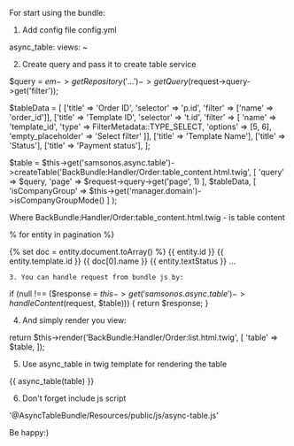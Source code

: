 For start using the bundle:

1. Add config file config.yml

async_table:
views: ~

2. Create query and pass it to create table service

$query = $em->getRepository('...')->getQuery($request->query->get('filter'));

$tableData = [
    ['title' => 'Order ID', 'selector' => 'p.id', 'filter' => ['name' => 'order_id']],
    ['title' => 'Template ID', 'selector' => 't.id', 'filter' => [
        'name' => 'template_id',
        'type' => FilterMetadata::TYPE_SELECT,
        'options' => [5, 6],
        'empty_placeholder' => 'Select filter'
    ]],
    ['title' => 'Template Name'],
    ['title' => 'Status'],
    ['title' => 'Payment status'],
];

$table = $this->get('samsonos.async.table')->createTable('BackBundle:Handler/Order:table_content.html.twig', [
        'query' => $query,
        'page' => $request->query->get('page', 1)
    ], $tableData, [
        'isCompanyGroup' => $this->get('manager.domain')->isCompanyGroupMode()
    ]
);

Where BackBundle:Handler/Order:table_content.html.twig - is table content

% for entity in pagination %}
<tr data-user-id="{{ entity.id }}">
    {% set doc = entity.document.toArray() %}
    <td><span class="wrap-td" title="{{ entity.id }}">{{ entity.id }}</span></td>
    <td><span class="wrap-td" title="{{ entity.template.id }}">{{ entity.template.id }}</span></td>
    <td><span class="wrap-td" title="{{ doc[0].name }}">{{ doc[0].name }}</span></td>
    <td><span class="wrap-td" title="{{ entity.textStatus }}">{{ entity.textStatus }}</span></td>
    <td>...


    3. You can handle request from bundle js by:

if (null !== ($response = $this->get('samsonos.async.table')->handleContent($request, $table))) {
    return $response;
}

4. And simply render you view:

return $this->render('BackBundle:Handler/Order:list.html.twig', [
    'table' => $table,
]);

5. Use async_table in twig template for rendering the table

{{ async_table(table) }}

6. Don't forget include js script

'@AsyncTableBundle/Resources/public/js/async-table.js'

Be happy:)
